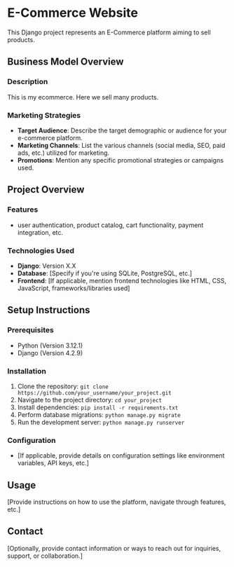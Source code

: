 # E-Commerce Website

This Django project represents an E-Commerce platform aiming to sell products.

## Business Model Overview

### Description
This is my ecommerce. Here we sell many products.

### Marketing Strategies
- **Target Audience**: Describe the target demographic or audience for your e-commerce platform.
- **Marketing Channels**: List the various channels (social media, SEO, paid ads, etc.) utilized for marketing.
- **Promotions**: Mention any specific promotional strategies or campaigns used.

## Project Overview

### Features
- user authentication, product catalog, cart functionality, payment integration, etc.
### Technologies Used
- **Django**: Version X.X
- **Database**: [Specify if you're using SQLite, PostgreSQL, etc.]
- **Frontend**: [If applicable, mention frontend technologies like HTML, CSS, JavaScript, frameworks/libraries used]

## Setup Instructions

### Prerequisites
- Python (Version 3.12.1)
- Django (Version 4.2.9)

### Installation
1. Clone the repository: `git clone https://github.com/your_username/your_project.git`
2. Navigate to the project directory: `cd your_project`
3. Install dependencies: `pip install -r requirements.txt`
4. Perform database migrations: `python manage.py migrate`
5. Run the development server: `python manage.py runserver`

### Configuration
- [If applicable, provide details on configuration settings like environment variables, API keys, etc.]

## Usage
[Provide instructions on how to use the platform, navigate through features, etc.]

## Contact
[Optionally, provide contact information or ways to reach out for inquiries, support, or collaboration.]

